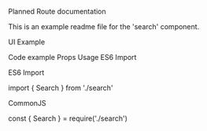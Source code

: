 Planned Route documentation

This is an example readme file for the 'search' component.

UI Example

Code example 
Props
Usage
ES6 Import

ES6 Import

import { Search } from './search'

CommonJS

const { Search } = require('./search')